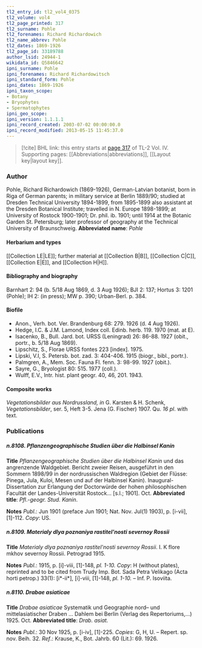 ```yaml
---
tl2_entry_id: tl2_vol4_0375
tl2_volume: vol4
tl2_page_printed: 317
tl2_surname: Pohle
tl2_forenames: Richard Richardowich
tl2_name_abbrev: Pohle
tl2_dates: 1869-1926
tl2_page_id: 33189788
author_lsid: 24944-1
wikidata_id: Q5846642
ipni_surname: Pohle
ipni_forenames: Richard Richardowitsch
ipni_standard_form: Pohle
ipni_dates: 1869-1926
ipni_taxon_scope: 
- Botany
- Bryophytes
- Spermatophytes
ipni_geo_scope: 
ipni_version: 1.1.1.1
ipni_record_created: 2003-07-02 00:00:00.0
ipni_record_modified: 2013-05-15 11:45:37.0
---
```



> [!cite] BHL link: this entry starts at [page 317](https://www.biodiversitylibrary.org/page/33189788) of TL-2 Vol. IV.
> Supporting pages: [[Abbreviations|abbreviations]], [[Layout key|layout key]].

### Author

Pohle, Richard Richardowich (1869-1926), German-Latvian botanist, born in Riga of German parents; in military service at Berlin 1889/90; studied at Dresden Technical University 1894-1899, from 1895-1899 also assistant at the Dresden Botanical Institute; travelled in N. Europe 1898-1899; at University of Rostock 1900-1901; Dr. phil. ib. 1901; until 1914 at the Botanic Garden St. Petersburg; later professor of geography at the Technical University of Braunschweig. 
**Abbreviated name**: *Pohle*

#### Herbarium and types

[[Collection LE|LE]]; further material at [[Collection B|B]], [[Collection C|C]], [[Collection E|E]], and [[Collection H|H]].

#### Bibliography and biography

Barnhart 2: 94 (b. 5/18 Aug 1869, d. 3 Aug 1926); BJI 2: 137; Hortus 3: 1201 (Pohle); IH 2: (in press); MW p. 390; Urban-Berl. p. 384.

#### Biofile

- Anon., Verh. bot. Ver. Brandenburg 68: 279. 1926 (d. 4 Aug 1926).
- Hedge, I.C. & J.M. Lamond, Index coll. Edinb. herb. 119. 1970 (mat. at E).
- Isacenko, B., Bull. Jard. bot. URSS (Leningrad) 26: 86-88. 1927 (obit., portr., b. 5/18 Aug 1869).
- Lipschitz, S., Florae URSS fontes 223 \[index\]. 1975.
- Lipski, V.I, S. Petersb. bot. zad. 3: 404-406. 1915 (biogr., bibl., portr.).
- Palmgren, A., Mem. Soc. Fauna Fl. fenn. 3: 98-99. 1927 (obit.).
- Sayre, G., Bryologist 80: 515. 1977 (coll.).
- Wulff, E.V., Intr. hist. plant geogr. 40, 46, 201. 1943.

#### Composite works

*Vegetationsbilder aus Nordrussland, in* G. Karsten & H. Schenk, *Vegetationsbilder*, ser. 5, Heft 3-5. Jena (G. Fischer) 1907. Qu. *16 pl*. with text.

### Publications

##### n.8108. Pflanzengeographische Studien über die Halbinsel Kanin

**Title**
*Pflanzengeographische Studien über die Halbinsel Kanin* und das angrenzende Waldgebiet. Bericht zweier Reisen, ausgeführt in den Sommern 1898/99 in der nordrussischen Waldregion (Gebiet der Flüsse: Pinega, Jula, Kuloi, Mesen und auf der Halbinsel Kanin). Inaugural-Dissertation zur Erlangung der Doctorwürde der hohen philosophischen Facultät der Landes-Universität Rostock... \[s.l.; 1901\]. Oct.
**Abbreviated title**: *Pfl*.-*geogr. Stud. Kanin*.

**Notes**
*Publ*.: Jun 1901 (preface Jun 1901; Nat. Nov. Jul(1) 1903), p. \[i-vii\], \[1\]-112. *Copy*: US.

##### n.8109. Materialy dlya poznaniya rastitel'nosti severnoy Rossii

**Title**
*Materialy dlya poznaniya rastitel'nosti severnoy Rossii*. I. K flore mkhov severnoy Rossii. Petrograd 1915.

**Notes**
*Publ*.: 1915, p. \[i\]-viii, \[1\]-148, *pl. 1-10. Copy*: H (without plates), reprinted and to be cited from Trudy Imp. Bot. Sada Petra Velikago (Acta horti petrop.) 33(1): \[i\*-ii\*\], \[i\]-viii, \[1\]-148, *pl. 1-10.* – Inf. P. Isoviita.

##### n.8110. Drabae asiaticae

**Title**
*Drabae asiaticae* Systematik und Geographie nord– und mittelasiatischer Draben ... Dahlem bei Berlin (Verlag des Repertoriums,...) 1925. Oct.
**Abbreviated title**: *Drab. asiat.*

**Notes**
*Publ*.: 30 Nov 1925, p. \[i-iv\], \[1\]-225. *Copies*: G, H, U. – Repert. sp. nov. Beih. 32.
*Ref*.: Krause, K., Bot. Jahrb. 60 (Lit.): 69. 1926.

